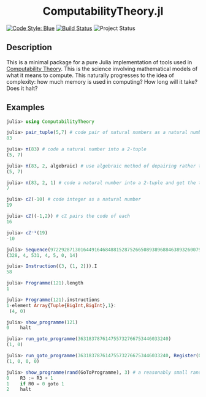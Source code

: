 <h1 align="center">
    ComputabilityTheory.jl
</h1>

[![Code Style: Blue][code-style-img]][code-style-url] [![Build Status](https://travis-ci.com/jakewilliami/ComputabilityTheory.jl.svg?branch=master)](https://travis-ci.com/jakewilliami/ComputabilityTheory.jl) ![Project Status](https://img.shields.io/badge/status-maturing-green)


## Description
This is a minimal package for a pure Julia implementation of tools used in [Computability Theory](https://en.wikipedia.org/wiki/Computability_theory).  This is the science involving mathematical models of what it means to compute.  This naturally progresses to the idea of complexity: how much memory is used in computing?  How long will it take?  Does it halt?

## Examples

```julia
julia> using ComputabilityTheory

julia> pair_tuple(5,7) # code pair of natural numbers as a natural number
83

julia> π(83) # code a natural number into a 2-tuple
(5, 7)

julia> π(83, 2, algebraic) # use algebraic method of depairing rather than search (much faster)
(5, 7)

julia> π(83, 2, 1) # code a natural number into a 2-tuple and get the the number in the tuple indexed by 1 (index starting from zero)
7

julia> cℤ(-10) # code integer as a natural number
19

julia> cℤ((-1,2)) # cℤ pairs the code of each
16

julia> cℤ⁻¹(19)
-10

julia> Sequence(972292871301644916468488152875266508938968846389326007980307063346008398713128885682044504108288931767348821063618087715644933567266540511345568504718733339523678538338052787779884557674350959673597803113281693069940562881722205193604550737455583875504348606989700013337656597740101535).instructions
(328, 4, 531, 4, 5, 0, 14)

julia> Instruction((3, (1, 2))).I
58

julia> Programme(121).length
1

julia> Programme(121).instructions
1-element Array{Tuple{BigInt,BigInt},1}:
 (4, 0)

julia> show_programme(121)
0    halt

julia> run_goto_programme(363183787614755732766753446033240)
(1, 0)

julia> run_goto_programme(363183787614755732766753446033240, Register(0, 0, 0 ,0))
(1, 0, 0, 0)

julia> show_programme(rand(GoToProgramme), 3) # a reasonably small random programme with 3 lines
0    R3 := R3 + 1
1    if R0 = 0 goto 1
2    halt
```

[code-style-img]: https://img.shields.io/badge/code%20style-blue-4495d1.svg
[code-style-url]: https://github.com/invenia/BlueStyle
